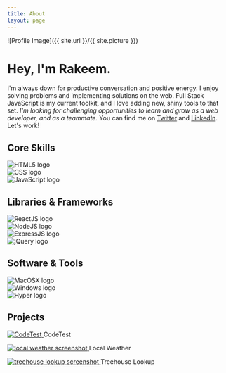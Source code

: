 ```yaml
---
title: About
layout: page
---
```

![Profile Image]({{ site.url }}/{{ site.picture }})

<h1 class="display-2">Hey, I'm Rakeem.</h1>

<p class="lead">I'm always down for productive conversation and positive energy. I enjoy solving problems and implementing solutions on the web. Full Stack JavaScript is my current toolkit, and I love adding new, shiny tools to that set. <em>I'm looking for challenging opportunities to learn and grow as a web developer, and as a teammate. </em>You can find me on <a href='https://www.twitter.com/rthom4s'>Twitter</a> and <a href='https://www.linkedin.com/in/rakeemthomas/'>LinkedIn</a>. Let's work!</p>

<h2 class="skills-header">Core Skills</h2>
<div class="grid-wrapper container">
	<div>
			<img src="/assets/logos/html-5.svg" alt="HTML5 logo" title="HTML"/>
	</div>
	<div>
			<img src="/assets/logos/css-3.svg" alt="CSS logo" title="CSS"/>
	</div>
	<div>
			<img src="/assets/logos/javascript.svg" alt="JavaScript logo" title="JavaScript"/>
	</div>
</div>
<h2>Libraries & Frameworks</h2>
<div class="grid-wrapper">
	<div>
			<img src="/assets/logos/react.svg" alt="ReactJS logo" title="ReactJS" />
	</div>
	<div>
			<img src="/assets/logos/nodejs-icon.svg" alt="NodeJS logo" title="NodeJS"/>
	</div>
	<div>
			<img src="/assets/logos/express.svg" alt="ExpressJS logo" title="ExpressJS"/>
	</div>
	<div>
			<img src="/assets/logos/jquery.svg" alt="jQuery logo" title="jQuery"/>
	</div>
</div>

<h2>Software & Tools</h2>
<div class="grid-wrapper">
	<div>
			<img src="/assets/logos/macosx.svg" alt="MacOSX logo" title="MacOSX"/>
	</div>
	<div>
			<img src="/assets/logos/microsoft-windows.svg" alt="Windows logo" title="Windows"/>
	</div>
	<div>
			<img src="/assets/logos/hyper.svg" alt="Hyper logo" title="Hyper"/>
	</div>
</div>
<h2>Projects</h2>

<div class="project-wrapper">
<div>
		<p class="center">
			<a href="https://github.com/rthomas29/CodeTest">
				<img src="/assets/images/CodeTestSS.png" alt="CodeTest" />
			</a>
				CodeTest
		</p>
	</div>
	<div>
		<p class="center">
			<a href="https://github.com/rthomas29/local-weather">
				<img src="/assets/images/local-weather-screenshot.png" alt="local weather screenshot" />
			</a>
				Local Weather
		</p>
	</div>
		<div>
		<p class="center">
			<a href="https://github.com/rthomas29/treehouse-lookup">
				<img src="/assets/images/treehouse-lookup-screenshot.png" alt="treehouse lookup screenshot" />
			</a>
				Treehouse Lookup
		</p>
	</div>
</div>